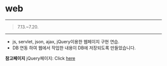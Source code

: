 # web
___
>7.13.~7.20.
___
- js, servlet, json, ajax, jQuery이용한 웹페이지 구현 연습. 
- DB 연동 하여 웹에서 작업한 내용이 DB에 저장되도록 만들었습니다.

**참고페이지** jQuery페이지:
Click [here](https://jquery.com/)
